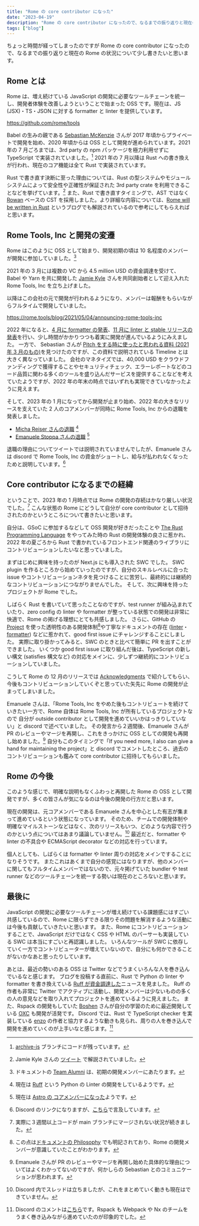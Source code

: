```yaml
---
title: "Rome の core contributor になった"
date: "2023-04-19"
description: "Rome の core contributor になったので、なるまでの振り返りと現在の Rome の状況について少し書きたいと思います"
tags: ["blog"]
---
```


ちょっと時間が経ってしまったのですが Rome の core contributor になったので、なるまでの振り返りと現在の Rome の状況について少し書きたいと思います。

## Rome とは

Rome は、増え続けている JavaScript の開発に必要なツールチェーンを統一し、開発者体験を改善しようということで始まった OSS です。現在は、JS (JSX)・TS・JSON に対する formatter と linter を提供しています。

https://github.com/rome/tools

Babel の生みの親である [Sebastian McKenzie](https://twitter.com/sebmck) さんが 2017 年頃からプライベートで開発を始め、2020 年頃からは OSS として開発が進められています。2021 年の 7 月ごろまでは、3rd party の npm パッケージを極力利用せずに TypeScript で実装されていました。[^1] 2021 年の 7 月以降は Rust への書き換えが行われ、現在のコア機能は全て Rust で実装されています。

[^1]: [archive-js](https://github.com/rome/tools/tree/archived-js) ブランチにコードが残っています。

Rust で書き直す決断に至った理由については、Rust の型システムやモジュールシステムによって安全性や正確性が保証された 3rd party crate を利用できることなどを挙げています。[^2] また、Rust で書き直すタイミングで、AST ではなく [Rowan](https://github.com/rust-analyzer/rowan) ベースの CST を採用しました。より詳細な内容については、[Rome will be written in Rust](https://rome.tools/blog/2021/09/21/rome-will-be-rewritten-in-rust/) というブログでも解説されているので参考にしてもらえればと思います。

[^2]: Jamie Kyle さんの [ツイート](https://twitter.com/buildsghost/status/1422628909376442371) で解説されていました。

## Rome Tools, Inc と開発の変遷

Rome はこのように OSS として始まり、開発初期の頃は 10 名程度のメンバーが開発に参加していました。[^3]

[^3]: ドキュメントの [Team Alumni](https://docs.rome.tools/credits/#team-alumni) は、初期の開発メンバーにあたります。

2021 年の 3 月には複数の VC から 4.5 million USD の資金調達を受けて、 Babel や Yarn を共に開発した [Jamie Kyle](https://twitter.com/buildsghost) さんを共同創始者として迎え入れた Rome Tools, Inc を立ち上げました。

以降はこの会社の元で開発が行われるようになり、メンバーは報酬をもらいながらフルタイムで開発していました。

https://rome.tools/blog/2021/05/04/announcing-rome-tools-inc

2022 年になると、[4 月に formatter の発表](https://rome.tools/blog/2022/04/05/rome-formatter-release/)、[11 月に linter と stable リリースの発表](https://rome.tools/blog/2022/11/08/rome-10/)を行い、少し時間がかかりつつも着実に開発が進んでいるようにみえました。
一方で、 Sebastian さんが [Pitch をする時に使ったと思われる資料 (2021 年 3 月のもの)](https://drive.google.com/file/d/1gOUJshwbJpxmrqLjOmrpTCKjBWT6dp7Y/view)を見つけたのですが、この資料で説明されている Timeline とは大きく異なっていました。
会社のマネタイズでは、40,000 USD をクラウドファンディングで獲得することやセキュリティチェック、エラーレポートなどのコード品質に関わる多くのツールを盛り込んだサービスを提供することなどを考えていたようですが、2022 年の年末の時点ではいずれも実現できていなかったように見えます。

そして、2023 年の 1 月になってから開発が止まり始め、2022 年の大きなリリースを支えていた 2 人のコアメンバーが同時に Rome Tools, Inc からの退職を発表しました。

- [Micha Reiser さんの退職](https://twitter.com/MichaReiser/status/1613474278808162304) [^4]
- [Emanuele Stoppa さんの退職](https://twitter.com/ematipico/status/1614980505018982402) [^5]

[^4]: 現在は [Ruff](https://github.com/charliermarsh/ruff) という Python の Linter の開発をしているようです。
[^5]: 現在は [Astro の コアメンバーになった](https://twitter.com/ematipico/status/1627756599757402132)ようです。

退職の理由についてツイートでは説明されていませんでしたが、Emanuele さんは discord で Rome Tools, Inc の資金がショートし、給与が払われなくなったためと説明しています。[^6]

[^6]: Discord のリンクになりますが、[こちら](https://discord.com/channels/678763474494423051/678763474930761739/1068580995219083346)で言及しています。

## Core contributor になるまでの経緯

ということで、2023 年の 1 月時点では Rome の開発の存続はかなり厳しい状況でした。[^7]
こんな状態の Rome にどうして自分が core contributor として招待されたのかというところについて書きたいと思います。

[^7]: 実際に３週間以上コードが main ブランチにマージされない状況が続きました。

自分は、GSoC に参加するなどして OSS 開発が好きだったことや [The Rust Programming Language](https://doc.rust-lang.org/book/) をやってみた時の Rust の開発体験の良さに惹かれ、2022 年の夏ごろから Rust で書かれているフロントエンド関連のライブラリにコントリビューションしたいなと思っていました。

まずはじめに興味を持ったのが Next.js にも導入された SWC でした。
SWC plugin を作るところから始めていったのですが、自分のスキルレベルに合った issue やコントリビューションネタを見つけることに苦労し、最終的には継続的なコントリビューションにつながりませんでした。
そして、次に興味を持ったプロジェクトが Rome でした。

しばらく Rust を書いていて思ったことなのですが、test runner が組み込まれていたり、zero config の linter や formatter が整っている状態での開発は非常に快適で、Rome の掲げる理想にとても共感しました。
さらに、GitHub の [Project](https://github.com/rome/tools/projects) を使った透明性のある開発体制[^8]や丁寧なドキュメントの存在 ([linter](https://rustdocs.rome.tools/rome_analyze/index.html)・[formatter](https://rustdocs.rome.tools/rome_js_formatter/index.html)) などに惹かれて、good first issue にチャレンジすることにしました。
実際に取り掛かってみると、SWC のときと比べて簡単に PR を出すことができました。
いくつか good first issue に取り組んだ後は、TypeScript の新しい構文 (satisfies 構文など) の対応をメインに、少しずつ継続的にコントリビューションしていました。

[^8]: この点は[ドキュメントの Philosophy](https://docs.rome.tools/internals/philosophy/) でも明記されており、Rome の開発メンバーが意識していたことがわかります。

こうして Rome の 12 月のリリースでは [Acknowledgments](https://rome.tools/blog/2022/12/06/rome11/#acknowledgments) で紹介してもらい、今後もコントリビューションしていくぞと思っていた矢先に Rome の開発が止まってしまいました。

Emanuele さんは、「Rome Tools, Inc をやめた後もコントリビュートを続けていきたい一方で、Rome 自体は Rome Tools, Inc が所有しているプロジェクトなので 自分が outside contributor として開発を進めていいかはっきりしていない」と discord で述べていました。
その発言から２週間後、Emanuele さんが PR のレビューやマージを再開し、これをきっかけに OSS としての開発も再開し始めました。[^9]
自分もこのタイミングで「If you need more, I also can give a hand for maintaining the project」と discord でコメントしたところ、過去のコントリビューションも鑑みて core contributor に招待してもらいました。

[^9]: Emanuele さんが PR のレビューやマージを再開し始めた具体的な理由についてはよくわかってないのですが、何かしらの Sebastian とのコミュニケーションが思われます。

## Rome の今後

このような感じで、明確な説明もなくふわっと再開した Rome の OSS として開発ですが、多くの皆さんが気になるのは今後の開発の行方だと思います。

現在の開発は、元コアメンバーである Emanuele さんを中心とした有志が集まって進めているという状態になっています。
そのため、チームでの開発体制や明確なマイルストーンなどはなく、次のリリースもいつ、どのような内容で行うのかという点についてはあまり議論していません。[^10]
最近だと、formatter や linter の不具合や ECMAScript decorator などの対応を行っています。

[^10]: Discord 内でスレッドは立ちましたが、これをまとめていく動きも現在はできていません。

個人としても、しばらくは formatter や linter 周りの対応をメインですることになりそうです。
またこれはあくまで自分の感覚にはなりますが、他のメンバーに関してもフルタイムメンバーではないので、元々掲げていた bundler や test runner などのツールチェーンを統一する勢いは現在のところないと思います。

## 最後に

JavaScript の開発に必要なツールチェーンが増え続けている課題感にはすごい共感しているので、Rome に限らずできる限りその問題を解消するような活動には今後も貢献していきたいと思います。
また、Rome にコントリビューションすることで、JavaScript だけではなく CSS や HTML のパーサーも実装している SWC は本当にすごいと再認識しました。
いろんなツールが SWC に依存していく一方でコントリビューターが増えていないので、自分にも何かできることがないかなあと思ったりしています。

あとは、最近の勢いのある OSS は Twitter などでうまくいろんな人を巻き込んでいるなと感じます。
ブログを投稿する直前に、Rust で Python の linter や formatter を書き換えている [Ruff が資金調達した](https://twitter.com/charliermarsh/status/1648358440450834432)ニュースを見ました。
Ruff の作者も非常に Twitter でアクティブに活動し、開発メンバーは少ないものの多くの人の意見などを取り入れてプロジェクトを進めているように見えました。
また、Rspack の開発もしていた [Boshen](https://twitter.com/boshen_c) さんが自分の学習のために最近開発している [OXC](https://github.com/Boshen/oxc) も開発が活発です。
Discord では、Rust で TypeScript checker を実装している [enzo](https://github.com/kaleidawave/ezno) の作者と協力するような動きも見られ、周りの人を巻き込んで開発を進めていくのが上手いなと感じます。[^11]

[^11]: Discord のコメントは[こちら](https://discord.com/channels/1079625926024900739/1080723403595591700/1091005139776700527)です。Rspack も Webpack や Nx のチームをうまく巻き込みながら進めていたのが印象的でした。
